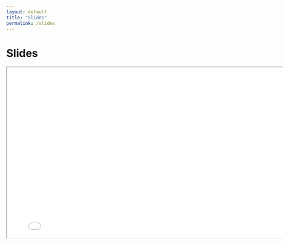 ```yaml
---
layout: default
title: "Slides"
permalink: /slides
---
```

# Slides
<iframe class="pdf" src="slides.pdf" width="800" height="450"></iframe>
